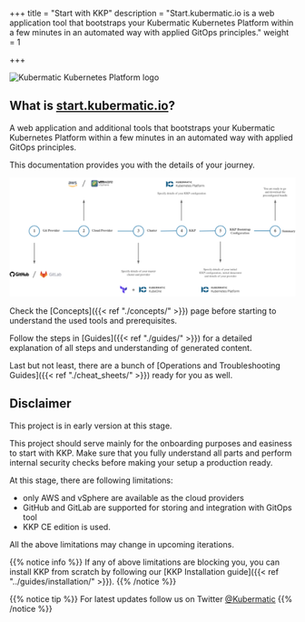 +++
title = "Start with KKP"
description = "Start.kubermatic.io is a web application tool that bootstraps your Kubermatic Kubernetes Platform within a few minutes in an automated way with applied GitOps principles."
weight = 1

+++

![Kubermatic Kubernetes Platform logo](/img/KubermaticKubernetesPlatform-logo.jpg)

## What is [start.kubermatic.io](https://start.kubermatic.io)?

A web application and additional tools that bootstraps your Kubermatic Kubernetes Platform within a few minutes in an automated way with applied GitOps principles.

This documentation provides you with the details of your journey.

![High-level Flow](flow.png?width=700px&classes=shadow,border "High-level Flow")

Check the [Concepts]({{< ref "./concepts/" >}}) page before starting to understand the used tools and prerequisites.

Follow the steps in [Guides]({{< ref "./guides/" >}}) for a detailed explanation of all steps and understanding of generated content.

Last but not least, there are a bunch of [Operations and Troubleshooting Guides]({{< ref "./cheat_sheets/" >}}) ready for you as well.

## Disclaimer
This project is in early version at this stage.

This project should serve mainly for the onboarding purposes and easiness to start with KKP. Make sure that you fully
understand all parts and perform internal security checks before making your setup a production ready.

At this stage, there are following limitations:
 * only AWS and vSphere are available as the cloud providers
 * GitHub and GitLab are supported for storing and integration with GitOps tool
 * KKP CE edition is used.

All the above limitations may change in upcoming iterations.

{{% notice info %}}
If any of above limitations are blocking you, you can install KKP from scratch by following our
[KKP Installation guide]({{< ref "../guides/installation/" >}}).
{{% /notice %}}

{{% notice tip %}}
For latest updates follow us on Twitter [@Kubermatic](https://twitter.com/Kubermatic)
{{% /notice %}}
